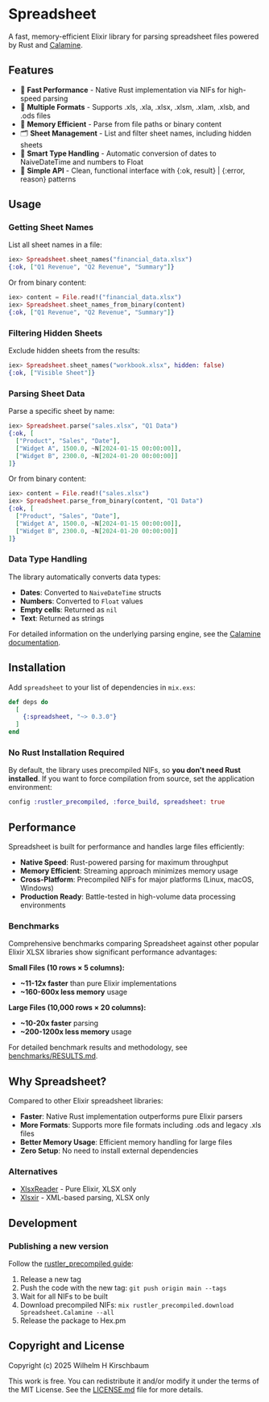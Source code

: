 # Spreadsheet

<!-- MDOC !-->

A fast, memory-efficient Elixir library for parsing spreadsheet files powered by Rust and [Calamine](https://docs.rs/calamine/latest/calamine/).

## Features

- 🚀 **Fast Performance** - Native Rust implementation via NIFs for high-speed parsing
- 📁 **Multiple Formats** - Supports .xls, .xla, .xlsx, .xlsm, .xlam, .xlsb, and .ods files
- 💾 **Memory Efficient** - Parse from file paths or binary content
- 🗂️ **Sheet Management** - List and filter sheet names, including hidden sheets
- 📅 **Smart Type Handling** - Automatic conversion of dates to NaiveDateTime and numbers to Float
- 🔧 **Simple API** - Clean, functional interface with {:ok, result} | {:error, reason} patterns

## Usage

### Getting Sheet Names

List all sheet names in a file:

```elixir
iex> Spreadsheet.sheet_names("financial_data.xlsx")
{:ok, ["Q1 Revenue", "Q2 Revenue", "Summary"]}
```

Or from binary content:

```elixir
iex> content = File.read!("financial_data.xlsx")
iex> Spreadsheet.sheet_names_from_binary(content)
{:ok, ["Q1 Revenue", "Q2 Revenue", "Summary"]}
```

### Filtering Hidden Sheets

Exclude hidden sheets from the results:

```elixir
iex> Spreadsheet.sheet_names("workbook.xlsx", hidden: false)
{:ok, ["Visible Sheet"]}
```

### Parsing Sheet Data

Parse a specific sheet by name:

```elixir
iex> Spreadsheet.parse("sales.xlsx", "Q1 Data")
{:ok, [
  ["Product", "Sales", "Date"],
  ["Widget A", 1500.0, ~N[2024-01-15 00:00:00]],
  ["Widget B", 2300.0, ~N[2024-01-20 00:00:00]]
]}
```

Or from binary content:

```elixir
iex> content = File.read!("sales.xlsx")
iex> Spreadsheet.parse_from_binary(content, "Q1 Data")
{:ok, [
  ["Product", "Sales", "Date"],
  ["Widget A", 1500.0, ~N[2024-01-15 00:00:00]],
  ["Widget B", 2300.0, ~N[2024-01-20 00:00:00]]
]}
```

### Data Type Handling

The library automatically converts data types:
- **Dates**: Converted to `NaiveDateTime` structs
- **Numbers**: Converted to `Float` values
- **Empty cells**: Returned as `nil`
- **Text**: Returned as strings

For detailed information on the underlying parsing engine, see the [Calamine documentation](https://docs.rs/calamine/latest/calamine/).

<!-- MDOC !-->

## Installation

Add `spreadsheet` to your list of dependencies in `mix.exs`:

```elixir
def deps do
  [
    {:spreadsheet, "~> 0.3.0"}
  ]
end
```

### No Rust Installation Required

By default, the library uses precompiled NIFs, so **you don't need Rust installed**. If you want to force compilation from source, set the application environment:

```elixir
config :rustler_precompiled, :force_build, spreadsheet: true
```

## Performance

Spreadsheet is built for performance and handles large files efficiently:

- **Native Speed**: Rust-powered parsing for maximum throughput
- **Memory Efficient**: Streaming approach minimizes memory usage
- **Cross-Platform**: Precompiled NIFs for major platforms (Linux, macOS, Windows)
- **Production Ready**: Battle-tested in high-volume data processing environments

### Benchmarks

Comprehensive benchmarks comparing Spreadsheet against other popular Elixir XLSX libraries show significant performance advantages:

**Small Files (10 rows × 5 columns):**
- **~11-12x faster** than pure Elixir implementations
- **~160-600x less memory** usage

**Large Files (10,000 rows × 20 columns):**
- **~10-20x faster** parsing
- **~200-1200x less memory** usage

For detailed benchmark results and methodology, see [benchmarks/RESULTS.md](benchmarks/RESULTS.md).

## Why Spreadsheet?

Compared to other Elixir spreadsheet libraries:

- **Faster**: Native Rust implementation outperforms pure Elixir parsers
- **More Formats**: Supports more file formats including .ods and legacy .xls files
- **Better Memory Usage**: Efficient memory handling for large files
- **Zero Setup**: No need to install external dependencies

### Alternatives

- [XlsxReader](https://hex.pm/packages/xlsx_reader) - Pure Elixir, XLSX only
- [Xlsxir](https://hex.pm/packages/xlsxir) - XML-based parsing, XLSX only

## Development

### Publishing a new version

Follow the [rustler_precompiled guide](https://hexdocs.pm/rustler_precompiled/precompilation_guide.html):

1. Release a new tag
2. Push the code with the new tag: `git push origin main --tags`
3. Wait for all NIFs to be built
4. Download precompiled NIFs: `mix rustler_precompiled.download Spreadsheet.Calamine --all`
5. Release the package to Hex.pm


## Copyright and License

Copyright (c) 2025 Wilhelm H Kirschbaum

This work is free. You can redistribute it and/or modify it under the
terms of the MIT License. See the [LICENSE.md](./LICENSE.md) file for more details.
